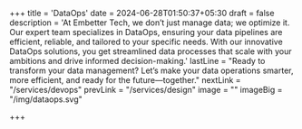 +++
title = 'DataOps'
date = 2024-06-28T01:50:37+05:30
draft = false
description = 'At Embetter Tech, we don’t just manage data; we optimize it. Our expert team specializes in DataOps, ensuring your data pipelines are efficient, reliable, and tailored to your specific needs. With our innovative DataOps solutions, you get streamlined data processes that scale with your ambitions and drive informed decision-making.'
lastLine = "Ready to transform your data management? Let’s make your data operations smarter, more efficient, and ready for the future—together."
nextLink = "/services/devops"
prevLink = "/services/design"
image =  ""
imageBig = "/img/dataops.svg"

+++

